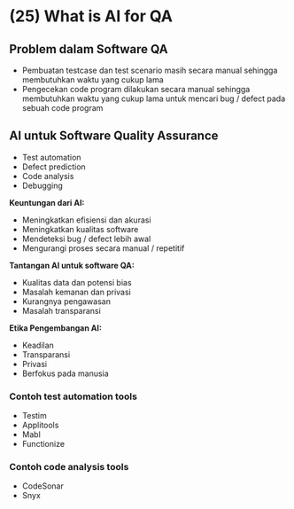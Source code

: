 # (25) What is AI for QA

## Problem dalam Software QA
- Pembuatan testcase dan test scenario masih secara manual sehingga membutuhkan waktu yang cukup lama
- Pengecekan code program dilakukan secara manual sehingga membutuhkan waktu yang cukup lama untuk mencari bug / defect pada sebuah code program

## AI untuk Software Quality Assurance
- Test automation
- Defect prediction
- Code analysis
- Debugging

**Keuntungan dari AI:**
- Meningkatkan efisiensi dan akurasi
- Meningkatkan kualitas software
- Mendeteksi bug / defect lebih awal
- Mengurangi proses secara manual / repetitif

**Tantangan AI untuk software QA:**
- Kualitas data dan potensi bias
- Masalah kemanan dan privasi
- Kurangnya pengawasan
- Masalah transparansi

**Etika Pengembangan AI:**
- Keadilan
- Transparansi
- Privasi
- Berfokus pada manusia

### Contoh test automation tools
- Testim
- Applitools
- Mabl
- Functionize

### Contoh code analysis tools
- CodeSonar
- Snyx